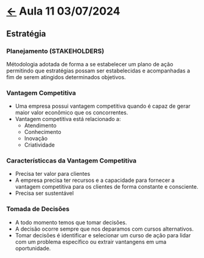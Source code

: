 # [&larr;](../index.md) Aula 11 03/07/2024

## Estratégia

### Planejamento (STAKEHOLDERS)

Métodologia adotada de forma a se estabelecer um plano de ação permitindo que estratégias possam ser estabelecidas e acompanhadas a fim de serem atingidos determinados objetivos.

### Vantagem Competitiva

- Uma empresa possui vantagem competitiva quando é capaz de gerar maior valor econômico que os concorrentes.
- Vantagem competitiva está relacionado a:
  - Atendimento
  - Conhecimento
  - Inovação
  - Criatividade

### Característiccas da Vantagem Competitiva

- Precisa ter valor para clientes
- A empresa precisa ter recursos e a capacidade para fornecer a vantagem competitiva para os clientes de forma constante e consciente.
- Precisa ser sustentável

### Tomada de Decisões

- A todo momento temos que tomar decisões.
- A decisão ocorre sempre que nos deparamos com cursos alternativos.
- Tomar decisões é identificar e selecionar um curso de ação para lidar com um problema específico ou extrair vantangens em uma oportunidade.
